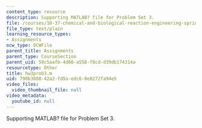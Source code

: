 ```yaml
---
content_type: resource
description: Supporting MATLAB? file for Problem Set 3.
file: /courses/10-37-chemical-and-biological-reaction-engineering-spring-2007/790b380842a2fd5aedc60e8272fa94e5_hw3prob3.m
file_type: text/plain
learning_resource_types:
- Assignments
ocw_type: OCWFile
parent_title: Assignments
parent_type: CourseSection
parent_uid: 59c5aafb-4d60-a558-f8cd-d39db174314a
resourcetype: Other
title: hw3prob3.m
uid: 790b3808-42a2-fd5a-edc6-0e8272fa94e5
video_files:
  video_thumbnail_file: null
video_metadata:
  youtube_id: null
---
```

Supporting MATLAB? file for Problem Set 3.

